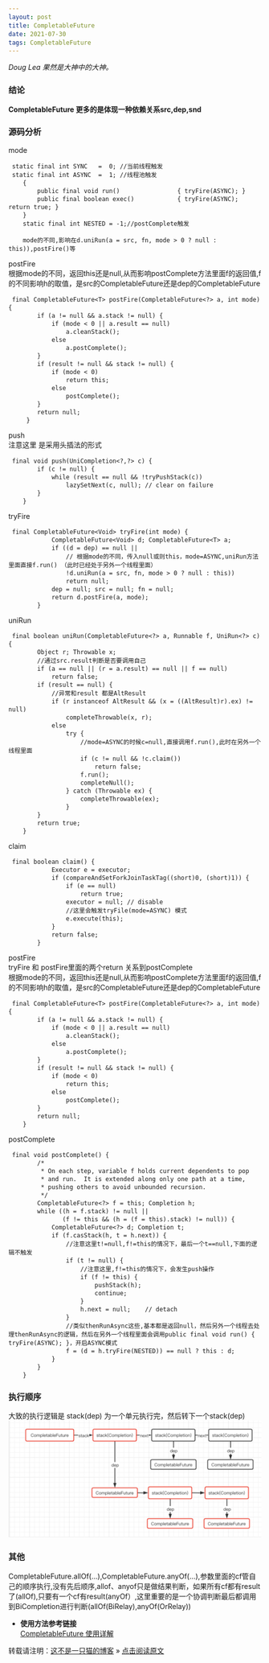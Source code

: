 ```yaml
---
layout: post
title: CompletableFuture
date: 2021-07-30
tags: CompletableFuture    
---
```

*Doug Lea 果然是大神中的大神。*
### **结论** 
**CompletableFuture 更多的是体现一种依赖关系src,dep,snd**

### **源码分析**

mode

```
 static final int SYNC   =  0; //当前线程触发
 static final int ASYNC  =  1; //线程池触发
    {
    	public final void run()                { tryFire(ASYNC); }
        public final boolean exec()            { tryFire(ASYNC); return true; }
    }
    static final int NESTED = -1;//postComplete触发
   
    mode的不同,影响在d.uniRun(a = src, fn, mode > 0 ? null : this)),postFire()等
```

postFire<br/>
根据mode的不同，返回this还是null,从而影响postComplete方法里面f的返回值,f的不同影响h的取值，是src的CompletableFuture还是dep的CompletableFuture

```
 final CompletableFuture<T> postFire(CompletableFuture<?> a, int mode) {
        if (a != null && a.stack != null) {
            if (mode < 0 || a.result == null)
                a.cleanStack();
            else
                a.postComplete();
        }
        if (result != null && stack != null) {
            if (mode < 0)
                return this;
            else
                postComplete();
        }
        return null;
     }
```

push<br/>
注意这里 是采用头插法的形式

```
 final void push(UniCompletion<?,?> c) {
        if (c != null) {
            while (result == null && !tryPushStack(c))
                lazySetNext(c, null); // clear on failure
        }
    }
```

tryFire

```
 final CompletableFuture<Void> tryFire(int mode) {
            CompletableFuture<Void> d; CompletableFuture<T> a;
            if ((d = dep) == null ||
            	// 根据mode的不同，传入null或则this，mode=ASYNC,uniRun方法里面直接f.run() （此时已经处于另外一个线程里面）
                !d.uniRun(a = src, fn, mode > 0 ? null : this))
                return null;
            dep = null; src = null; fn = null;
            return d.postFire(a, mode);
        }
```

uniRun

```
 final boolean uniRun(CompletableFuture<?> a, Runnable f, UniRun<?> c) {
        Object r; Throwable x;
        //通过src.result判断是否要调用自己
        if (a == null || (r = a.result) == null || f == null)
            return false;
        if (result == null) {
        	//异常和result 都是AltResult
            if (r instanceof AltResult && (x = ((AltResult)r).ex) != null)
                completeThrowable(x, r);
            else
                try {
                	//mode=ASYNC的时候c=null,直接调用f.run(),此时在另外一个线程里面
                    if (c != null && !c.claim())
                        return false;
                    f.run();
                    completeNull();
                } catch (Throwable ex) {
                    completeThrowable(ex);
                }
        }
        return true;
    }
```

claim

```
 final boolean claim() {
            Executor e = executor;
            if (compareAndSetForkJoinTaskTag((short)0, (short)1)) {
                if (e == null)
                    return true;
                executor = null; // disable
                //这里会触发tryFile(mode=ASYNC) 模式
                e.execute(this);
            }
            return false;
        }
```

postFire<br/>
tryFire 和 postFire里面的两个return 关系到postComplete<br/>
根据mode的不同，返回this还是null,从而影响postComplete方法里面f的返回值,f的不同影响h的取值，是src的CompletableFuture还是dep的CompletableFuture<br/>

```
 final CompletableFuture<T> postFire(CompletableFuture<?> a, int mode) {
        if (a != null && a.stack != null) {
            if (mode < 0 || a.result == null)
                a.cleanStack();
            else
                a.postComplete();
        }
        if (result != null && stack != null) {
            if (mode < 0)
                return this;
            else
                postComplete();
        }
        return null;
    }
```

postComplete<br/>

```
 final void postComplete() {
        /*
         * On each step, variable f holds current dependents to pop
         * and run.  It is extended along only one path at a time,
         * pushing others to avoid unbounded recursion.
         */
        CompletableFuture<?> f = this; Completion h;
        while ((h = f.stack) != null ||
               (f != this && (h = (f = this).stack) != null)) {
            CompletableFuture<?> d; Completion t;
            if (f.casStack(h, t = h.next)) {
            	//注意这里t!=null,f!=this的情况下，最后一个t==null,下面的逻辑不触发
                if (t != null) {
                	//注意这里,f!=this的情况下，会发生push操作
                    if (f != this) {
                        pushStack(h);
                        continue;
                    }
                    h.next = null;    // detach
                }
                //类似thenRunAsync这些,基本都是返回null，然后另外一个线程去处理thenRunAsync的逻辑，然后在另外一个线程里面会调用public final void run() { tryFire(ASYNC); }，开启ASYNC模式
                f = (d = h.tryFire(NESTED)) == null ? this : d;
            }
        }
    }
```

### **执行顺序**

大致的执行逻辑是 stack(dep) 为一个单元执行完，然后转下一个stack(dep)<br/>
![](/images/posts/CompletableFuture/process.png)<br/>


### **其他**
CompletableFuture.allOf(...),CompletableFuture.anyOf(...),参数里面的cf管自己的顺序执行,没有先后顺序,allof、anyof只是做结果判断，如果所有cf都有result了(allOf),只要有一个cf有result(anyOf）,这里重要的是一个协调判断最后都调用到BiCompletion进行判断(allOf(BiRelay),anyOf(OrRelay))





- **使用方法参考链接<br/>**
  [CompletableFuture 使用详解](https://www.jianshu.com/p/6bac52527ca4)  
  

  
转载请注明：[这不是一只猫的博客](http://1024.notacat.cn) » [点击阅读原文](https://1024.notacat.cn/2021/07/CompletableFuture/)


